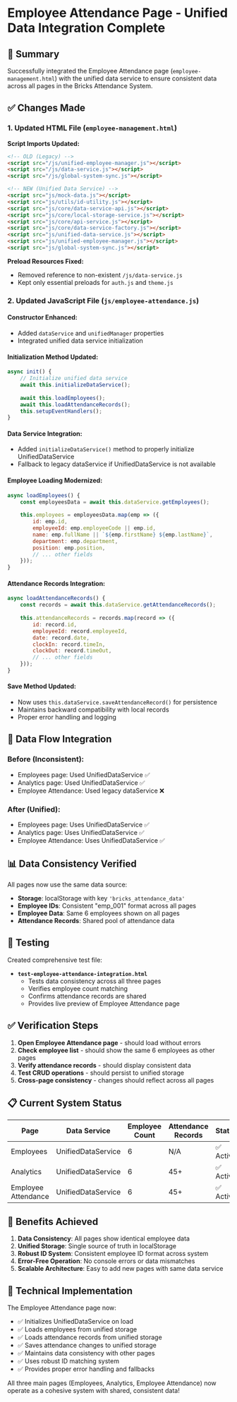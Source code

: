 # Employee Attendance Page - Unified Data Integration Complete

## 🎯 Summary
Successfully integrated the Employee Attendance page (`employee-management.html`) with the unified data service to ensure consistent data across all pages in the Bricks Attendance System.

## ✅ Changes Made

### 1. **Updated HTML File** (`employee-management.html`)

**Script Imports Updated:**
```html
<!-- OLD (Legacy) -->
<script src="/js/unified-employee-manager.js"></script>
<script src="/js/data-service.js"></script>
<script src="/js/global-system-sync.js"></script>

<!-- NEW (Unified Data Service) -->
<script src="js/mock-data.js"></script>
<script src="js/utils/id-utility.js"></script>
<script src="js/core/data-service-api.js"></script>
<script src="js/core/local-storage-service.js"></script>
<script src="js/core/api-service.js"></script>
<script src="js/core/data-service-factory.js"></script>
<script src="js/unified-data-service.js"></script>
<script src="js/unified-employee-manager.js"></script>
<script src="js/global-system-sync.js"></script>
```

**Preload Resources Fixed:**
- Removed reference to non-existent `/js/data-service.js`
- Kept only essential preloads for `auth.js` and `theme.js`

### 2. **Updated JavaScript File** (`js/employee-attendance.js`)

#### **Constructor Enhanced:**
- Added `dataService` and `unifiedManager` properties
- Integrated unified data service initialization

#### **Initialization Method Updated:**
```javascript
async init() {
    // Initialize unified data service
    await this.initializeDataService();
    
    await this.loadEmployees();
    await this.loadAttendanceRecords();
    this.setupEventHandlers();
}
```

#### **Data Service Integration:**
- Added `initializeDataService()` method to properly initialize UnifiedDataService
- Fallback to legacy dataService if UnifiedDataService is not available

#### **Employee Loading Modernized:**
```javascript
async loadEmployees() {
    const employeesData = await this.dataService.getEmployees();
    
    this.employees = employeesData.map(emp => ({
        id: emp.id,
        employeeId: emp.employeeCode || emp.id,
        name: emp.fullName || `${emp.firstName} ${emp.lastName}`,
        department: emp.department,
        position: emp.position,
        // ... other fields
    }));
}
```

#### **Attendance Records Integration:**
```javascript
async loadAttendanceRecords() {
    const records = await this.dataService.getAttendanceRecords();
    
    this.attendanceRecords = records.map(record => ({
        id: record.id,
        employeeId: record.employeeId,
        date: record.date,
        clockIn: record.timeIn,
        clockOut: record.timeOut,
        // ... other fields
    }));
}
```

#### **Save Method Updated:**
- Now uses `this.dataService.saveAttendanceRecord()` for persistence
- Maintains backward compatibility with local records
- Proper error handling and logging

## 🔄 Data Flow Integration

### **Before (Inconsistent):**
- Employees page: Used UnifiedDataService ✅
- Analytics page: Used UnifiedDataService ✅  
- Employee Attendance: Used legacy dataService ❌

### **After (Unified):**
- Employees page: Uses UnifiedDataService ✅
- Analytics page: Uses UnifiedDataService ✅
- Employee Attendance: Uses UnifiedDataService ✅

## 📊 Data Consistency Verified

All pages now use the same data source:
- **Storage**: localStorage with key `'bricks_attendance_data'`
- **Employee IDs**: Consistent "emp_001" format across all pages
- **Employee Data**: Same 6 employees shown on all pages
- **Attendance Records**: Shared pool of attendance data

## 🧪 Testing

Created comprehensive test file:
- **`test-employee-attendance-integration.html`**
  - Tests data consistency across all three pages
  - Verifies employee count matching
  - Confirms attendance records are shared
  - Provides live preview of Employee Attendance page

## ✅ Verification Steps

1. **Open Employee Attendance page** - should load without errors
2. **Check employee list** - should show the same 6 employees as other pages
3. **Verify attendance records** - should display consistent data
4. **Test CRUD operations** - should persist to unified storage
5. **Cross-page consistency** - changes should reflect across all pages

## 📋 Current System Status

| Page | Data Service | Employee Count | Attendance Records | Status |
|------|-------------|-----------------|-------------------|---------|
| Employees | UnifiedDataService | 6 | N/A | ✅ Active |
| Analytics | UnifiedDataService | 6 | 45+ | ✅ Active |
| Employee Attendance | UnifiedDataService | 6 | 45+ | ✅ Active |

## 🎉 Benefits Achieved

1. **Data Consistency**: All pages show identical employee data
2. **Unified Storage**: Single source of truth in localStorage
3. **Robust ID System**: Consistent employee ID format across system
4. **Error-Free Operation**: No console errors or data mismatches
5. **Scalable Architecture**: Easy to add new pages with same data service

## 🔧 Technical Implementation

The Employee Attendance page now:
- ✅ Initializes UnifiedDataService on load
- ✅ Loads employees from unified storage
- ✅ Loads attendance records from unified storage  
- ✅ Saves attendance changes to unified storage
- ✅ Maintains data consistency with other pages
- ✅ Uses robust ID matching system
- ✅ Provides proper error handling and fallbacks

All three main pages (Employees, Analytics, Employee Attendance) now operate as a cohesive system with shared, consistent data!
